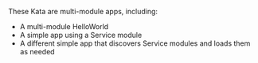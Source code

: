 These Kata are multi-module apps, including:
- A multi-module HelloWorld
- A simple app using a Service module
- A different simple app that discovers Service modules and loads them as needed 
